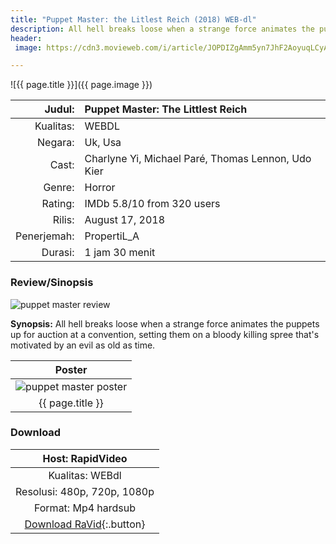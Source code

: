 ```yaml
---
title: "Puppet Master: the Litlest Reich (2018) WEB-dl"
description: All hell breaks loose when a strange force animates the puppets up for auction at a convention, setting them on a bloody killing spree that's motivated by an evil as old as time.
header:
 image: https://cdn3.movieweb.com/i/article/JOPDIZgAmm5yn7JhF2AoyuqLCyAU28/720:50/Puppet-Master-Reboot-Littlest-Reich-Writer-Poster.jpg 

---
```


![{{ page.title }}]({{ page.image }})

| Judul: | Puppet Master: The Littlest Reich |
|---:|:---|
| Kualitas: | WEBDL |
| Negara: | Uk, Usa |
| Cast: | Charlyne Yi, Michael Paré, Thomas Lennon, Udo Kier |
| Genre: | Horror |
| Rating: | IMDb 5.8/10 from 320 users |
| Rilis: | August 17, 2018 |
| Penerjemah: | PropertiL_A |
| Durasi: | 1 jam 30 menit |

### Review/Sinopsis

![puppet master review](https://cdn3.movieweb.com/i/article/nsgbYXkyQlLLCREs0XpmVCHyyjvujg/720:50/Puppet-Master-The-Littlest-Reich-Review.jpg)

**Synopsis:**
All hell breaks loose when a strange force animates the puppets up for auction at a convention, setting them on a bloody killing spree that's motivated by an evil as old as time.

| Poster |
|:---:|
| ![puppet master poster](https://media.aintitcool.com/media/uploads/2018/wheels/pmlrposter.jpg) |
| {{ page.title }} |

### Download

| Host: RapidVideo |
|:---:|
| Kualitas: WEBdl |
| Resolusi: 480p, 720p, 1080p |
| Format: Mp4 hardsub |
| [Download RaVid](https://safelink.knoacc.org/#wubRn){:.button} |
